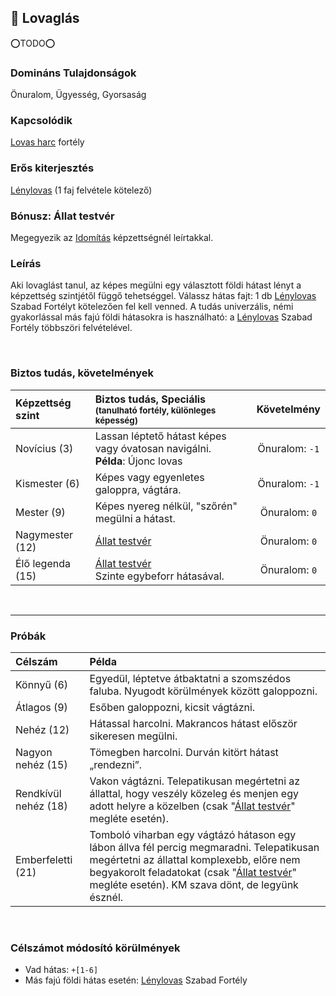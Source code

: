 ## 🔵 Lovaglás

⭕TODO⭕

### Domináns Tulajdonságok

Önuralom, Ügyesség, Gyorsaság

### Kapcsolódik

[Lovas harc](../fortelyok.harci/lovas_harc.md) fortély

### Erős kiterjesztés

[Lénylovas](../fortelyok.szabad/lenylovas.md) (1 faj felvétele kötelező)

### Bónusz: Állat testvér

Megegyezik az [Idomítás](../kepzettsegek.szekunder/idomitas.md#b%C3%B3nusz-%C3%A1llat-testv%C3%A9r) képzettségnél leírtakkal.

### Leírás

Aki lovaglást tanul, az képes megülni egy választott földi hátast lényt a képzettség szintjétől függő tehetséggel. Válassz hátas fajt: 1 db [Lénylovas](../fortelyok.szabad/lenylovas.md) Szabad Fortélyt kötelezően fel kell venned. A tudás univerzális, némi gyakorlással más fajú földi hátasokra is használható: a [Lénylovas](../fortelyok.szabad/lenylovas.md) Szabad Fortély többszöri felvételével.

<br />

### Biztos tudás, követelmények

| Képzettség szint | Biztos tudás, Speciális <br /><sub>(tanulható fortély, különleges  képesség)</sub>   |     Követelmény     |
| :--------------- | :----------------------------------------------------------------------------------- | :-----------------: |
| Novícius (3)     | Lassan léptető hátast képes vagy óvatosan navigálni.<br />**Példa**: Újonc lovas     | Önuralom:&nbsp;`-1` |
| Kismester (6)    | Képes vagy egyenletes galoppra, vágtára.                                             | Önuralom:&nbsp;`-1` |
| Mester (9)       | Képes nyereg nélkül, "szőrén" megülni a hátast.                                      | Önuralom:&nbsp;`0`  |
| Nagymester (12)  | [Állat testvér](#b%C3%B3nusz-%C3%A1llat-testv%C3%A9r)                                | Önuralom:&nbsp;`0`  |
| Élő legenda (15) | [Állat testvér](#b%C3%B3nusz-%C3%A1llat-testv%C3%A9r)<br>Szinte egybeforr hátasával. | Önuralom:&nbsp;`0`  |

<br />

---
### Próbák

| Célszám              | Példa                                                                                                                                                                                                                                                                           |
| :------------------- | :------------------------------------------------------------------------------------------------------------------------------------------------------------------------------------------------------------------------------------------------------------------------------ |
| Könnyű       (6)     | Egyedül, léptetve átbaktatni a szomszédos faluba. Nyugodt körülmények között galoppozni.                                                                                                                                                                                        |
| Átlagos      (9)     | Esőben galoppozni, kicsit vágtázni.                                                                                                                                                                                                                                             |
| Nehéz        (12)    | Hátassal harcolni. Makrancos hátast először sikeresen megülni.                                                                                                                                                                                                                  |
| Nagyon nehéz (15)    | Tömegben harcolni. Durván kitört hátast „rendezni”.                                                                                                                                                                                                                             |
| Rendkívül nehéz (18) | Vakon vágtázni. Telepatikusan megértetni az állattal, hogy veszély közeleg és menjen egy adott helyre a közelben (csak "[Állat testvér](#b%C3%B3nusz-%C3%A1llat-testv%C3%A9r)" megléte esetén).                                                                                 |
| Emberfeletti (21)    | Tomboló viharban egy vágtázó hátason egy lábon állva fél percig megmaradni. Telepatikusan megértetni az állattal komplexebb, előre nem begyakorolt feladatokat (csak "[Állat testvér](#b%C3%B3nusz-%C3%A1llat-testv%C3%A9r)" megléte esetén). KM szava dönt, de legyünk észnél. |

<br />

### Célszámot módosító körülmények

- Vad hátas: `+[1-6]`
- Más fajú földi hátas esetén: [Lénylovas](../fortelyok.szabad/lenylovas.md) Szabad Fortély
